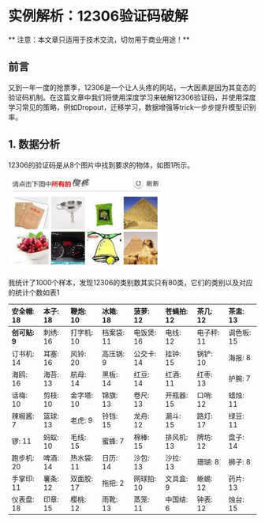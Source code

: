 # 实例解析：12306验证码破解

** 注意：本文章只适用于技术交流，切勿用于商业用途！**

## 前言

又到一年一度的抢票季，12306是一个让人头疼的网站，一大因素是因为其变态的验证码机制。在这篇文章中我们将使用深度学习来破解12306验证码，并使用深度学习常见的策略，例如Dropout，迁移学习，数据增强等trick一步步提升模型识别率。

## 1. 数据分析

12306的验证码是从8个图片中找到要求的物体，如图1所示。

![](/assets/12306_1.png)

我统计了1000个样本，发现12306的类别数其实只有80类，它们的类别以及对应的统计个数如表1

| 安全帽: 18 | 本子: 18 | 鞭炮: 10 | 冰箱: 18 | 菠萝: 12 | 苍蝇拍: 12 | 茶几: 12 | 茶盅: 13 |
| :--- | :--- | :--- | :--- | :--- | :--- | :--- | :--- |
| **创可贴: 9** | 刺绣: 16 | 打字机: 10 | 档案袋: 11 | 电饭煲: 16 | 电线: 12 | 电子秤: 11 | 调色板: 15 |
| 订书机: 14 | 耳塞: 16 | 风铃: 20 | 高压锅: 9 | 公交卡: 14 | 挂钟: 15 | 锅铲: 10 | 海报: 8 |
| 海鸥: 16 | 海苔: 13 | 航母: 14 | 黑板: 14 | 红豆: 14 | 红酒: 11 | 红枣: 13 | 护腕: 7 |
| 话梅: 10 | 剪枝: 10 | 金字塔: 10 | 锦旗: 13 | 卷尺: 13 | 开瓶器: 15 | 口哨: 12 | 蜡烛: 11 |
| 辣椒酱: 7 | 篮球: 13 | 老虎: 9 | 铃铛: 15 | 龙舟: 12 | 漏斗: 15 | 路灯: 17 | 绿豆: 11 |
| 锣: 11 | 蚂蚁: 10 | 毛线: 15 | 蜜蜂: 7 | 棉棒: 15 | 排风机: 13  | 牌坊: 12  | 盘子: 14 |
| 跑步机: 20 | 啤酒: 14 | 热水袋: 11 | 日历: 14 | 沙包: 13 | 沙拉: 13 | 珊瑚: 8 | 狮子: 8 |
| 手掌印: 11 | 薯条: 12 | 双面胶: 17 | 拖把: 2 | 网球拍: 10 | 文具盒: 9 | 蜥蜴: 12 | 药片: 13 |
| 仪表盘: 18 | 印章: 15 | 樱桃: 12 | 雨靴: 13 | 蒸笼: 11 | 中国结: 6 | 钟表: 12 | 烛台: 15 |



